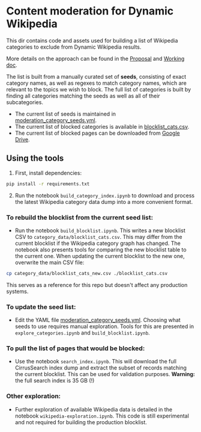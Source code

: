 Content moderation for Dynamic Wikipedia
========================================

This dir contains code and assets used for building a list of Wikipedia categories to exclude from Dynamic Wikipedia results.

More details on the approach can be found in the
[Proposal](https://docs.google.com/document/d/1O906d8t6CPEd9Tys_vhXPjll8FIM2ltLumwulB3dHsw/)
and [Working doc](https://docs.google.com/document/d/1FR3_xxuR-1yQGt5uA1fLboPBZtyxO3_AQizJHLNmhdI/).


The list is built from a manually curated set of __seeds__, consisting of exact category names, as well as regexes to match category names, which are relevant to the topics we wish to block.
The full list of categories is built by finding all categories matching the seeds as well as all of their subcategories.

- The current list of seeds is maintained in [moderation_category_seeds.yml](./moderation_category_seeds.yml).
- The current list of blocked categories is available in [blocklist_cats.csv](./blocklist_cats.csv).
- The current list of blocked pages can be downloaded from [Google Drive](https://drive.google.com/file/d/1pLne2__siypi9JjeuKn_q8047VZvV8WK/view).


Using the tools
---------------

1. First, install dependencies:
```bash
pip install -r requirements.txt
```
2. Run the notebook `build_category_index.ipynb` to download and process the latest Wikipedia category data dump into a more convenient format.

### To rebuild the blocklist from the current seed list:

- Run the notebook `build_blocklist.ipynb`. This writes a new blocklist CSV to `category_data/blocklist_cats.csv`. This may differ from the current blocklist if the Wikipedia category graph has changed. The notebook also presents tools for comparing the new blocklist table to the current one. When updating the current blocklist to the new one, overwrite the main CSV file:
```bash
cp category_data/blocklist_cats_new.csv ./blocklist_cats.csv
```
This serves as a reference for this repo but doesn't affect any production systems.

### To update the seed list:

- Edit the YAML file [moderation_category_seeds.yml](./moderation_category_seeds.yml). Choosing what seeds to use requires manual exploration. Tools for this are presented in `explore_categories.ipynb` and `build_blocklist.ipynb`.

### To pull the list of pages that would be blocked:

- Use the notebook `search_index.ipynb`. This will download the full CirrusSearch index dump and extract the subset of records matching the current blocklist. This can be used for validation purposes. __Warning:__  the full search index is 35 GB (!)

### Other exploration:

- Further exploration of available Wikipedia data is detailed in the notebook `wikipedia-exploration.ipynb`. This code is still experimental and not required for building the production blocklist.
